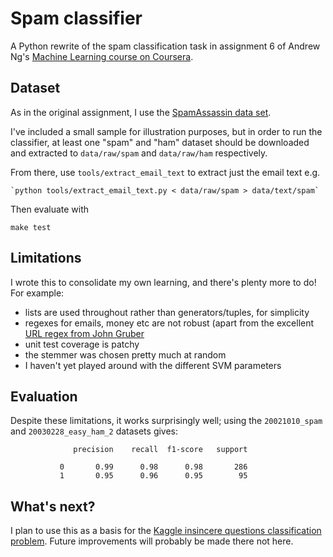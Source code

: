 # Spam classifier

A Python rewrite of the spam classification task in assignment 6 of Andrew Ng's
[Machine Learning course on Coursera](https://www.coursera.org/learn/machine-learning/).

## Dataset

As in the original assignment, I use the [SpamAssassin data set](http://spamassassin.apache.org/old/publiccorpus/).

I've included a small sample for illustration purposes, but in order to run the
classifier, at least one "spam" and "ham" dataset should be downloaded and
extracted to `data/raw/spam` and `data/raw/ham` respectively.

From there, use `tools/extract_email_text` to extract just the email text e.g.

```
`python tools/extract_email_text.py < data/raw/spam > data/text/spam`
```

Then evaluate with

```
make test
```

## Limitations

I wrote this to consolidate my own learning, and there's plenty more to do!
For example:

* lists are used throughout rather than generators/tuples, for simplicity
* regexes for emails, money etc are not robust (apart from the excellent
[URL regex from John Gruber](https://daringfireball.net/2010/07/improved_regex_for_matching_urls)
* unit test coverage is patchy
* the stemmer was chosen pretty much at random
* I haven't yet played around with the different SVM parameters


## Evaluation

Despite these limitations, it works surprisingly well; using the `20021010_spam` and `20030228_easy_ham_2` datasets gives:

```
              precision    recall  f1-score   support

           0       0.99      0.98      0.98       286
           1       0.95      0.96      0.95        95
```

## What's next?

I plan to use this as a basis for the
[Kaggle insincere questions classification problem](https://www.kaggle.com/c/quora-insincere-questions-classification). Future improvements will probably be made there not here.

